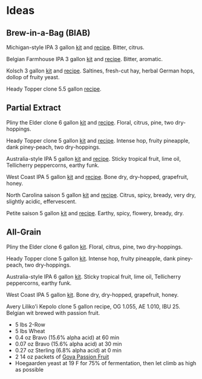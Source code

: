 # Ideas

## Brew-in-a-Bag (BIAB)

Michigan-style IPA
3 gallon [kit][michigan-k] and [recipe][michigan-r].
Bitter, citrus.

[michigan-k]: http://www.northernbrewer.com/dead-ringer-ipa-biab-recipe-kit
[michigan-r]: http://www.northernbrewer.com/documentation/allgrain/BIAB-AG-DeadRinger.pdf

Belgian Farmhouse IPA
3 gallon [kit][belgian-k] and [recipe][belgian-r].
Bitter, aromatic.

[belgian-k]: http://www.northernbrewer.com/de-belge-extra-bitter-biab-all-grain-kit
[belgian-r]: http://www.northernbrewer.com/documentation/allgrain/BIAB-AG-DeBelge.pdf

Kolsch
3 gallon [kit][kolsch-k] and [recipe][kolsch-r].
Saltines, fresh-cut hay, herbal German hops, dollop of fruity yeast.

[kolsch-k]: http://www.northernbrewer.com/100-kolsch-biab-all-grain-kit
[kolsch-r]: http://www.northernbrewer.com/documentation/allgrain/BIAB-AG-100PercentKolsch.pdf

Heady Topper clone
5.5 gallon [recipe][heady-biab-r].

[heady-biab-r]: https://www.reddit.com/r/Homebrewing/comments/1ugqvw/heady_topper_clone_recipe/

## Partial Extract

Pliny the Elder clone
6 gallon [kit][pliny-extract-k] and [recipe][pliny-extract-r].
Floral, citrus, pine, two dry-hoppings.

[pliny-extract-k]: http://www.northernbrewer.com/the-plinian-legacy-double-ipa-recipe-kit
[pliny-extract-r]: http://www.northernbrewer.com/documentation/beerkits/PlinianLegacy1.pdf

Heady Topper clone
5 gallon [kit][heady-extract-k] and [recipe][heady-extract-r].
Intense hop, fruity pineapple, dank piney-peach, two dry-hoppings.

[heady-extract-k]: http://www.northernbrewer.com/off-the-topper-iipa-homebrew-kit
[heady-extract-r]: http://www.northernbrewer.com/documentation/beerkits/OfftheTopper.pdf

Australia-style IPA
5 gallon [kit][australia-extract-k] and [recipe][australia-extract-r].
Sticky tropical fruit, lime oil, Tellicherry peppercorns, earthy funk.

[australia-extract-k]: http://www.northernbrewer.com/kiwi-express-extract-kit-w-specialty-grains
[australia-extract-r]: http://www.northernbrewer.com/documentation/beerkits/KiwiExpress.pdf

West Coast IPA
5 gallon [kit][west-coast-extract-k] and [recipe][west-coast-extract-r].
Bone dry, dry-hopped, grapefruit, honey.

[west-coast-extract-k]: http://www.northernbrewer.com/cascade-mountains-west-coast-imperial-ipa-extract-kit
[west-coast-extract-r]: http://www.northernbrewer.com/documentation/beerkits/WestCoastImperialIPA.pdf

North Carolina saison
5 gallon [kit][carolina-extract-k] and [recipe][carolina-extract-r].
Citrus, spicy, bready, very dry, slightly acidic, effervescent.

[carolina-extract-k]: http://www.northernbrewer.com/dont-be-mean-saison-extract-kit
[carolina-extract-r]: http://www.northernbrewer.com/documentation/beerkits/DontBeMeanToPeople.pdf

Petite saison
5 gallon [kit][petite-extract-k] and [recipe][petite-extract-r].
Earthy, spicy, flowery, bready, dry.

[petite-extract-k]: http://www.northernbrewer.com/petite-saison-d-ete-extract-kit
[petite-extract-r]: http://www.northernbrewer.com/documentation/beerkits/PetiteSaisondEte.pdf

## All-Grain

Pliny the Elder clone
6 gallon [kit][pliny-grain-k].
Floral, citrus, pine, two dry-hoppings.

[pliny-grain-k]: http://www.northernbrewer.com/the-plinian-legacy-all-grain-recipe-kit

Heady Topper clone
5 gallon [kit][heady-grain-k].
Intense hop, fruity pineapple, dank piney-peach, two dry-hoppings.

[heady-grain-k]: http://www.northernbrewer.com/off-the-topper-iipa-all-grain-homebrew-kit

Australia-style IPA
6 gallon [kit][australia-grain-k].
Sticky tropical fruit, lime oil, Tellicherry peppercorns, earthy funk.

[australia-grain-k]: http://www.northernbrewer.com/kiwi-express-all-grain-kit

West Coast IPA
5 gallon [kit][west-coast-grain-k].
Bone dry, dry-hopped, grapefruit, honey.

[west-coast-grain-k]: http://www.northernbrewer.com/cascade-mountains-west-coast-imperial-ipa-all-grain-kit

Avery Liliko'i Kepolo clone 5 gallon recipe, OG 1.055, AE 1.010, IBU 25.
Belgian wit brewed with passion fruit.

* 5 lbs 2-Row
* 5 lbs Wheat
* 0.4 oz Bravo (15.6% alpha acid) at 60 min
* 0.07 oz Bravo (15.6% alpha acid) at 30 min
* 0.27 oz Sterling (6.8% alpha acid) at 0 min
* 2 14 oz packets of [Goya Passion Fruit][goya]
* Hoegaarden yeast at 19 F for 75% of fermentation,
  then let climb as high as possible

[goya]: http://www.goya.com/english/product_subcategory/Frozen-Foods/Fruit-Pulps#130
